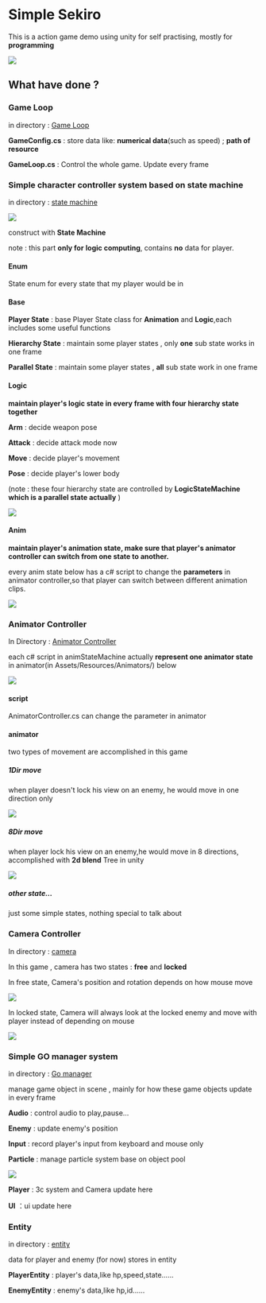 # Simple Sekiro

This is a action game demo using unity for self practising, mostly for **programming**

![](https://raw.githubusercontent.com/JOHNYXUU/Simple-Sekiro/main/pictures/QQ%E6%88%AA%E5%9B%BE20221020110309.png)



## What have done ?

### Game Loop

in directory : [Game Loop](https://github.com/JOHNYXUU/Simple-Sekiro/tree/main/Assets/Scripts/Main)

**GameConfig.cs** : store data like: **numerical data**(such as speed) ; **path of resource**

**GameLoop.cs** : Control the whole game. Update every frame

### Simple character controller system based on state machine

in directory : [state machine](https://github.com/JOHNYXUU/Simple-Sekiro/tree/main/Assets/Scripts/StateMachine)

![](https://raw.githubusercontent.com/JOHNYXUU/Simple-Sekiro/main/pictures/QQ%E6%88%AA%E5%9B%BE20221020111157.png)

construct with **State Machine**

note : this part **only for** **logic computing**, contains **no** data for player. 

#### Enum

State enum for every state that my player would be in

#### **Base** 

**Player State** : base Player State class for **Animation** and **Logic**,each includes some useful functions

**Hierarchy State** : maintain some player states , only  **one** sub state works in one frame

**Parallel State**  : maintain some player states , **all** sub state work in one frame

#### Logic

**maintain player's logic state in every frame with four hierarchy state together**

**Arm** :  decide weapon pose 

**Attack** : decide attack mode now 

**Move** : decide player's movement

**Pose** : decide player's lower body

(note :  these four hierarchy state are controlled by **LogicStateMachine which is a parallel state actually** )

![](https://raw.githubusercontent.com/JOHNYXUU/Simple-Sekiro/main/pictures/Logic%20State%20Machine.png)

#### Anim

**maintain player's animation state, make sure that player's animator controller can switch from one state to another.**

every anim state below has a c# script to change the **parameters** in animator controller,so that player can switch between different animation clips. 

![](https://raw.githubusercontent.com/JOHNYXUU/Simple-Sekiro/main/pictures/Anim%20State%20Machine.png)

### Animator Controller

In Directory : [Animator Controller](https://github.com/JOHNYXUU/Simple-Sekiro/blob/main/Assets/Scripts/Controllers/AnimatorController.cs)

each c# script in animStateMachine actually **represent one animator state** in animator(in Assets/Resources/Animators/) below

![](https://raw.githubusercontent.com/JOHNYXUU/Simple-Sekiro/main/pictures/QQ%E6%88%AA%E5%9B%BE20221020154402.png)

#### script 

AnimatorController.cs can change the parameter in animator

#### animator

two types of movement are accomplished in this game

##### **1Dir move**

when player doesn't lock his view on an enemy, he would move in one direction only

![](https://raw.githubusercontent.com/JOHNYXUU/Simple-Sekiro/main/pictures/QQ%E6%88%AA%E5%9B%BE20221020170300.png)

##### **8Dir move** 

when player lock his view on an enemy,he would move in 8 directions, accomplished with **2d blend** Tree in unity

![](https://raw.githubusercontent.com/JOHNYXUU/Simple-Sekiro/main/pictures/QQ%E6%88%AA%E5%9B%BE20221020170611.png)

##### other state...

just some simple states, nothing special to talk about

### Camera Controller

In directory : [camera](https://github.com/JOHNYXUU/Simple-Sekiro/blob/main/Assets/Scripts/Controllers/CameraController.cs)

In this game ,  camera has two states : **free** and **locked**

In free state, Camera's position and rotation depends on how mouse move



![](https://raw.githubusercontent.com/JOHNYXUU/Simple-Sekiro/main/pictures/free202210201641252.gif)

In locked state, Camera will always look at the locked enemy and move with player instead of  depending on mouse

![](https://raw.githubusercontent.com/JOHNYXUU/Simple-Sekiro/main/pictures/lock202210201642183.gif)

### Simple GO manager system

in directory : [Go manager](https://github.com/JOHNYXUU/Simple-Sekiro/tree/main/Assets/Scripts/Manager)

manage game object in scene , mainly for how these game objects update in every frame

**Audio** : control audio to play,pause...

**Enemy** : update enemy's position 

**Input** : record player's input from keyboard and mouse only

**Particle** :  manage particle system base on object pool

![](https://raw.githubusercontent.com/JOHNYXUU/Simple-Sekiro/main/pictures/QQ%E5%BD%95%E5%B1%8F20221020160654202210201615561.gif)

**Player** : 3c system and Camera update here

**UI** ：ui update here

### Entity

in directory : [entity](https://github.com/JOHNYXUU/Simple-Sekiro/tree/main/Assets/Scripts/Entity)

data for player and enemy (for now) stores in entity

**PlayerEntity** :  player's data,like hp,speed,state......

**EnemyEntity** :  enemy's data,like hp,id......

